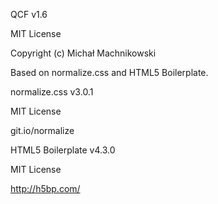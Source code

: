 QCF v1.6

MIT License

Copyright (c) Michał Machnikowski


Based on normalize.css and HTML5 Boilerplate.


normalize.css v3.0.1

MIT License

git.io/normalize

HTML5 Boilerplate v4.3.0

MIT License

http://h5bp.com/

